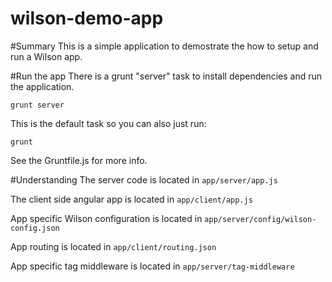 wilson-demo-app
======

#Summary
This is a simple application to demostrate the how to setup and run a Wilson app.

#Run the app
There is a grunt "server" task to install dependencies and run the application.

```
grunt server
```

This is the default task so you can also just run:

```
grunt
```

See the Gruntfile.js for more info.

#Understanding
The server code is located in `app/server/app.js`

The client side angular app is located in `app/client/app.js`

App specific Wilson configuration is located in `app/server/config/wilson-config.json`

App routing is located in `app/client/routing.json`

App specific tag middleware is located in `app/server/tag-middleware`